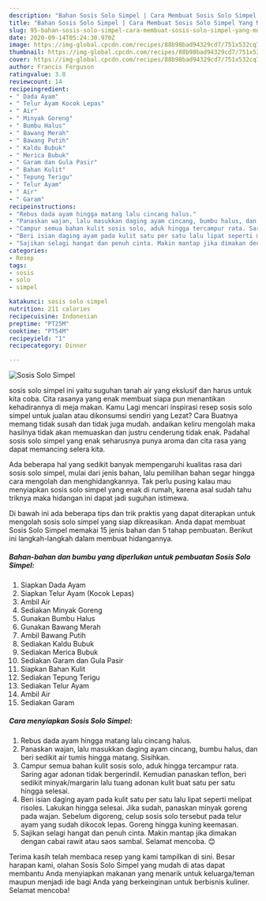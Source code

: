 ```yaml
---
description: "Bahan Sosis Solo Simpel | Cara Membuat Sosis Solo Simpel Yang Mudah Dan Praktis"
title: "Bahan Sosis Solo Simpel | Cara Membuat Sosis Solo Simpel Yang Mudah Dan Praktis"
slug: 95-bahan-sosis-solo-simpel-cara-membuat-sosis-solo-simpel-yang-mudah-dan-praktis
date: 2020-09-14T05:24:30.970Z
image: https://img-global.cpcdn.com/recipes/88b98bad94329cd7/751x532cq70/sosis-solo-simpel-foto-resep-utama.jpg
thumbnail: https://img-global.cpcdn.com/recipes/88b98bad94329cd7/751x532cq70/sosis-solo-simpel-foto-resep-utama.jpg
cover: https://img-global.cpcdn.com/recipes/88b98bad94329cd7/751x532cq70/sosis-solo-simpel-foto-resep-utama.jpg
author: Francis Ferguson
ratingvalue: 3.8
reviewcount: 14
recipeingredient:
- " Dada Ayam"
- " Telur Ayam Kocok Lepas"
- " Air"
- " Minyak Goreng"
- " Bumbu Halus"
- " Bawang Merah"
- " Bawang Putih"
- " Kaldu Bubuk"
- " Merica Bubuk"
- " Garam dan Gula Pasir"
- " Bahan Kulit"
- " Tepung Terigu"
- " Telur Ayam"
- " Air"
- " Garam"
recipeinstructions:
- "Rebus dada ayam hingga matang lalu cincang halus."
- "Panaskan wajan, lalu masukkan daging ayam cincang, bumbu halus, dan beri sedikit air tumis hingga matang. Sisihkan."
- "Campur semua bahan kulit sosis solo, aduk hingga tercampur rata. Saring agar adonan tidak bergerindil. Kemudian panaskan teflon, beri sedikit minyak/margarin lalu tuang adonan kulit buat satu per satu hingga selesai."
- "Beri isian daging ayam pada kulit satu per satu lalu lipat seperti melipat risoles. Lakukan hingga selesai. Jika sudah, panaskan minyak goreng pada wajan. Sebelum digoreng, celup sosis solo tersebut pada telur ayam yang sudah dikocok lepas. Goreng hingga kuning keemasan."
- "Sajikan selagi hangat dan penuh cinta. Makin mantap jika dimakan dengan cabai rawit atau saos sambal. Selamat mencoba. 😊"
categories:
- Resep
tags:
- sosis
- solo
- simpel

katakunci: sosis solo simpel 
nutrition: 211 calories
recipecuisine: Indonesian
preptime: "PT25M"
cooktime: "PT54M"
recipeyield: "1"
recipecategory: Dinner

---
```



![Sosis Solo Simpel](https://img-global.cpcdn.com/recipes/88b98bad94329cd7/751x532cq70/sosis-solo-simpel-foto-resep-utama.jpg)


sosis solo simpel ini yaitu suguhan tanah air yang ekslusif dan harus untuk kita coba. Cita rasanya yang enak membuat siapa pun menantikan kehadirannya di meja makan.
Kamu Lagi mencari inspirasi resep sosis solo simpel untuk jualan atau dikonsumsi sendiri yang Lezat? Cara Buatnya memang tidak susah dan tidak juga mudah. andaikan keliru mengolah maka hasilnya tidak akan memuaskan dan justru cenderung tidak enak. Padahal sosis solo simpel yang enak seharusnya punya aroma dan cita rasa yang dapat memancing selera kita.



Ada beberapa hal yang sedikit banyak mempengaruhi kualitas rasa dari sosis solo simpel, mulai dari jenis bahan, lalu pemilihan bahan segar hingga cara mengolah dan menghidangkannya. Tak perlu pusing kalau mau menyiapkan sosis solo simpel yang enak di rumah, karena asal sudah tahu triknya maka hidangan ini dapat jadi suguhan istimewa.


Di bawah ini ada beberapa tips dan trik praktis yang dapat diterapkan untuk mengolah sosis solo simpel yang siap dikreasikan. Anda dapat membuat Sosis Solo Simpel memakai 15 jenis bahan dan 5 tahap pembuatan. Berikut ini langkah-langkah dalam membuat hidangannya.

<!--inarticleads1-->

##### Bahan-bahan dan bumbu yang diperlukan untuk pembuatan Sosis Solo Simpel:

1. Siapkan  Dada Ayam
1. Siapkan  Telur Ayam (Kocok Lepas)
1. Ambil  Air
1. Sediakan  Minyak Goreng
1. Gunakan  Bumbu Halus
1. Gunakan  Bawang Merah
1. Ambil  Bawang Putih
1. Sediakan  Kaldu Bubuk
1. Sediakan  Merica Bubuk
1. Sediakan  Garam dan Gula Pasir
1. Siapkan  Bahan Kulit
1. Sediakan  Tepung Terigu
1. Sediakan  Telur Ayam
1. Ambil  Air
1. Sediakan  Garam




<!--inarticleads2-->

##### Cara menyiapkan Sosis Solo Simpel:

1. Rebus dada ayam hingga matang lalu cincang halus.
1. Panaskan wajan, lalu masukkan daging ayam cincang, bumbu halus, dan beri sedikit air tumis hingga matang. Sisihkan.
1. Campur semua bahan kulit sosis solo, aduk hingga tercampur rata. Saring agar adonan tidak bergerindil. Kemudian panaskan teflon, beri sedikit minyak/margarin lalu tuang adonan kulit buat satu per satu hingga selesai.
1. Beri isian daging ayam pada kulit satu per satu lalu lipat seperti melipat risoles. Lakukan hingga selesai. Jika sudah, panaskan minyak goreng pada wajan. Sebelum digoreng, celup sosis solo tersebut pada telur ayam yang sudah dikocok lepas. Goreng hingga kuning keemasan.
1. Sajikan selagi hangat dan penuh cinta. Makin mantap jika dimakan dengan cabai rawit atau saos sambal. Selamat mencoba. 😊




Terima kasih telah membaca resep yang kami tampilkan di sini. Besar harapan kami, olahan Sosis Solo Simpel yang mudah di atas dapat membantu Anda menyiapkan makanan yang menarik untuk keluarga/teman maupun menjadi ide bagi Anda yang berkeinginan untuk berbisnis kuliner. Selamat mencoba!
